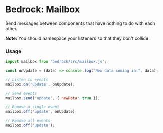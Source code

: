 # Bedrock: Mailbox

Send messages between components that have nothing to do with each other.

**Note:** You should namespace your listeners so that they don't collide.

### Usage

```js
import mailbox from 'bedrock/src/mailbox.js';

const onUpdate = (data) => console.log("New data coming in:", data);

// Listen to events
mailbox.on('update', onUpdate);

// Send events
mailbox.send('update', { newData: true });

// Remove a single event
mailbox.off('update', onUpdate);

// Remove all events
mailbox.off('update');
```
